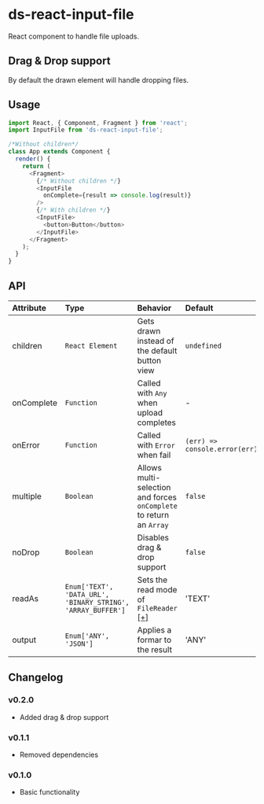 # ds-react-input-file
React component to handle file uploads.

## Drag & Drop support
By default the drawn element will handle dropping files.

## Usage
```javascript
import React, { Component, Fragment } from 'react';
import InputFile from 'ds-react-input-file';

/*Without children*/
class App extends Component {
  render() {
    return (
      <Fragment>
        {/* Without children */}
        <InputFile
          onComplete={result => console.log(result)}
        />
        {/* With children */}
        <InputFile>
          <button>Button</button>
        </InputFile>
      </Fragment>
    );
  }
}
```

## API
| Attribute   | Type                                                           | Behavior                                                                                                         | Default                         | Mandatory |
| :-          | :-                                                             | :-                                                                                                               | :-                              | :-        |
| children    | ``React Element``                                              | Gets drawn instead of the default button view                                                                    | ``undefined``                   | ``false`` |
| onComplete  | ``Function``                                                   | Called with ``Any`` when upload completes                                                                        | -                               | ``true``  |
| onError     | ``Function``                                                   | Called with ``Error`` when fail                                                                                  | ``(err) => console.error(err)`` | ``false`` |
| multiple    | ``Boolean``                                                    | Allows multi-selection and forces ``onComplete`` to return an ``Array``                                          | ``false``                       | ``false`` |
| noDrop      | ``Boolean``                                                    | Disables drag & drop support                                                                                     | ``false``                       | ``false`` |
| readAs      | ``Enum['TEXT', 'DATA_URL', 'BINARY_STRING', 'ARRAY_BUFFER']``  | Sets the read mode of ``FileReader`` [[+]](https://developer.mozilla.org/en-US/docs/Web/API/FileReader#Methods)  | 'TEXT'                          | ``false`` |
| output      | ``Enum['ANY', 'JSON']``                                        | Applies a formar to the result                                                                                   | 'ANY'                           | ``false`` |

## Changelog
### v0.2.0
- Added drag & drop support
### v0.1.1
- Removed dependencies
### v0.1.0
- Basic functionality